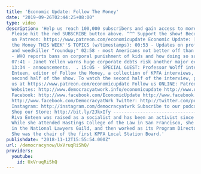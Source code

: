 ```yaml
---
title: 'Economic Update: Follow The Money'
date: "2019-09-26T02:44:25+08:00"
type: video
description: 'Help us reach 100,000 subscribers and gain access to more studio time!
  Please hit the red SUBSCRIBE button above. ^^^ Support the show! Become an EU patron
  on Patreon: https://www.patreon.com/economicupdate Economic Update: [S8 E20]  Follow
  the Money THIS WEEK''S TOPICS (w/timestamps): 00:53 - Updates on profits-vs-science
  and weedkiller “roundup;" 02:58 - most Americans not better off than in 2016; 05:01
  - WHO reports bans on corporal punishment of kids and how doing so saves money too;
  07:41 - Janet Yellen warns huge corporate debts risk another major economic crash;
  13:34 - announcements.  . 15:05 - SPECIAL GUEST: Professor Wolff interviews Riva
  Enteen, editor of Follow the Money, a collection of KPFA interviews, during the
  second half of the show. To watch the second half of the interview, please visit
  us at https://www.patreon.com/economicupdate Follow us ONLINE: Patreon: https://www.patreon.com/economicupdate
  Websites: http://www.democracyatwork.info/economicupdate http://www.rdwolff.com
  Facebook: http://www.facebook.com/EconomicUpdate http://www.facebook.com/RichardDWolff
  http://www.facebook.com/DemocracyatWrk Twitter: http://twitter.com/profwolff http://twitter.com/democracyatwrk
  Instagram: http://instagram.com/democracyatwrk Subscribe to our podcast: http://economicupdate.libsyn.com
  Shop our Store: http://bit.ly/2JkxIfy ----------------------------------------------------------------------------
  Riva Enteen was raised as a socialist and has been an activist since the 1960s.
  While she attended Hastings College of the Law in San Francisco, she became active
  in the National Lawyers Guild, and then worked as its Program Director for 12 years.
  She was the chair of the first KPFA Local Station Board.'
publishdate: "2018-11-12T15:55:54.000Z"
url: /democracynow/UxVruqRiShQ/
providers:
  youtube:
    id: UxVruqRiShQ
---
```

